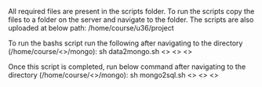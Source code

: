 All required files are present in the scripts folder. To run the scripts copy the files to a folder on the server and navigate to the folder. The scripts are also uploaded at below path:
	/home/course/u36/project


To run the bashs script run the following after navigating to the directory (/home/course/<<userId>>/mongo):
	sh data2mongo.sh <<DB>> <<userId>> <<pass>>

Once this script is completed, run below command after navigating to the directory (/home/course/<<userId>>/mongo):
	sh mongo2sql.sh <<DB>> <<userId>> <<pass>>

